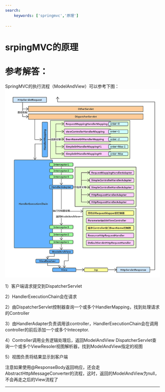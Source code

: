```yaml
---
search:
    keywords: ['springmvc','原理']

---
```




# srpingMVC的原理


# 参考解答：

SpringMVC的执行流程（ModelAndView）可以参考下图：![](/assets/2.png)


1）客户端请求提交到DispatcherServlet

2）HandlerExecutionChain会在请求

2）由DispatcherServlet控制器查询一个或多个HandlerMapping，找到处理请求的Controller

3）由HandlerAdapter负责调用该controller，HandlerExecutionChain会在调用controller的前后添加一个或多个Inteceptor.

4）Controller调用业务逻辑处理后，返回ModelAndView
DispatcherServlet查询一个或多个ViewResoler视图解析器，找到ModelAndView指定的视图

5）视图负责将结果显示到客户端


注意如果使用@ResponseBody返回响应，还会走AbstractHttpMessageConverter的流程，这时，返回的ModelAndView为null，不会再走之后的View流程了

---